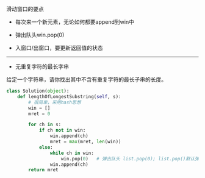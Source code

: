 滑动窗口的要点

- 每次来一个新元素，无论如何都要append到win中

- 弹出队头win.pop(0)
- 入窗口/出窗口，要更新返回值的状态

---



- 无重复字符的最长字串

给定一个字符串，请你找出其中不含有重复字符的最长子串的长度。

```python
class Solution(object):
    def lengthOfLongestSubstring(self, s):
        # 很简单，采用hash思想
        win = []
        mret = 0

        for ch in s:
            if ch not in win:
                win.append(ch)
                mret = max(mret, len(win))
            else:
                while ch in win:
                    win.pop(0)   # 弹出队头 list.pop(0); list.pop()默认弹出队尾
                win.append(ch)
        return mret
```

